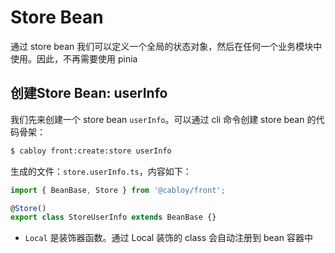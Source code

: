 # Store Bean

通过 store bean 我们可以定义一个全局的状态对象，然后在任何一个业务模块中使用。因此，不再需要使用 pinia

## 创建Store Bean: userInfo

我们先来创建一个 store bean `userInfo`。可以通过 cli 命令创建 store bean 的代码骨架：

```bash
$ cabloy front:create:store userInfo
```

生成的文件：`store.userInfo.ts`，内容如下：

```typescript
import { BeanBase, Store } from '@cabloy/front';

@Store()
export class StoreUserInfo extends BeanBase {}
```

- `Local` 是装饰器函数。通过 Local 装饰的 class 会自动注册到 bean 容器中
